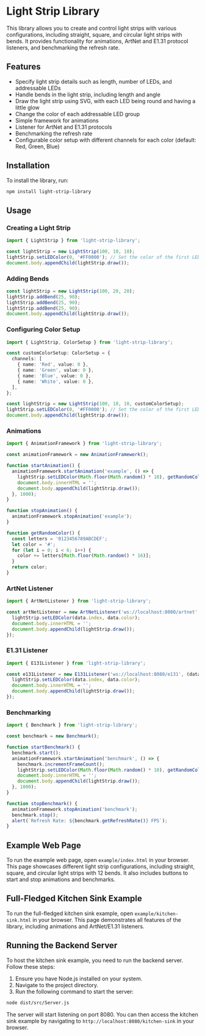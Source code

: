# Light Strip Library

This library allows you to create and control light strips with various configurations, including straight, square, and circular light strips with bends. It provides functionality for animations, ArtNet and E1.31 protocol listeners, and benchmarking the refresh rate.

## Features

- Specify light strip details such as length, number of LEDs, and addressable LEDs
- Handle bends in the light strip, including length and angle
- Draw the light strip using SVG, with each LED being round and having a little glow
- Change the color of each addressable LED group
- Simple framework for animations
- Listener for ArtNet and E1.31 protocols
- Benchmarking the refresh rate
- Configurable color setup with different channels for each color (default: Red, Green, Blue)

## Installation

To install the library, run:

```bash
npm install light-strip-library
```

## Usage

### Creating a Light Strip

```typescript
import { LightStrip } from 'light-strip-library';

const lightStrip = new LightStrip(100, 10, 10);
lightStrip.setLEDColor(0, '#FF0000'); // Set the color of the first LED to red
document.body.appendChild(lightStrip.draw());
```

### Adding Bends

```typescript
const lightStrip = new LightStrip(100, 20, 20);
lightStrip.addBend(25, 90);
lightStrip.addBend(25, 90);
lightStrip.addBend(25, 90);
document.body.appendChild(lightStrip.draw());
```

### Configuring Color Setup

```typescript
import { LightStrip, ColorSetup } from 'light-strip-library';

const customColorSetup: ColorSetup = {
  channels: [
    { name: 'Red', value: 0 },
    { name: 'Green', value: 0 },
    { name: 'Blue', value: 0 },
    { name: 'White', value: 0 },
  ],
};

const lightStrip = new LightStrip(100, 10, 10, customColorSetup);
lightStrip.setLEDColor(0, '#FF0000'); // Set the color of the first LED to red
document.body.appendChild(lightStrip.draw());
```

### Animations

```typescript
import { AnimationFramework } from 'light-strip-library';

const animationFramework = new AnimationFramework();

function startAnimation() {
  animationFramework.startAnimation('example', () => {
    lightStrip.setLEDColor(Math.floor(Math.random() * 10), getRandomColor());
    document.body.innerHTML = '';
    document.body.appendChild(lightStrip.draw());
  }, 1000);
}

function stopAnimation() {
  animationFramework.stopAnimation('example');
}

function getRandomColor() {
  const letters = '0123456789ABCDEF';
  let color = '#';
  for (let i = 0; i < 6; i++) {
    color += letters[Math.floor(Math.random() * 16)];
  }
  return color;
}
```

### ArtNet Listener

```typescript
import { ArtNetListener } from 'light-strip-library';

const artNetListener = new ArtNetListener('ws://localhost:8080/artnet', (data) => {
  lightStrip.setLEDColor(data.index, data.color);
  document.body.innerHTML = '';
  document.body.appendChild(lightStrip.draw());
});
```

### E1.31 Listener

```typescript
import { E131Listener } from 'light-strip-library';

const e131Listener = new E131Listener('ws://localhost:8080/e131', (data) => {
  lightStrip.setLEDColor(data.index, data.color);
  document.body.innerHTML = '';
  document.body.appendChild(lightStrip.draw());
});
```

### Benchmarking

```typescript
import { Benchmark } from 'light-strip-library';

const benchmark = new Benchmark();

function startBenchmark() {
  benchmark.start();
  animationFramework.startAnimation('benchmark', () => {
    benchmark.incrementFrameCount();
    lightStrip.setLEDColor(Math.floor(Math.random() * 10), getRandomColor());
    document.body.innerHTML = '';
    document.body.appendChild(lightStrip.draw());
  }, 1000);
}

function stopBenchmark() {
  animationFramework.stopAnimation('benchmark');
  benchmark.stop();
  alert(`Refresh Rate: ${benchmark.getRefreshRate()} FPS`);
}
```

## Example Web Page

To run the example web page, open `example/index.html` in your browser. This page showcases different light strip configurations, including straight, square, and circular light strips with 12 bends. It also includes buttons to start and stop animations and benchmarks.

## Full-Fledged Kitchen Sink Example

To run the full-fledged kitchen sink example, open `example/kitchen-sink.html` in your browser. This page demonstrates all features of the library, including animations and ArtNet/E1.31 listeners.

## Running the Backend Server

To host the kitchen sink example, you need to run the backend server. Follow these steps:

1. Ensure you have Node.js installed on your system.
2. Navigate to the project directory.
3. Run the following command to start the server:

```bash
node dist/src/Server.js
```

The server will start listening on port 8080. You can then access the kitchen sink example by navigating to `http://localhost:8080/kitchen-sink` in your browser.
